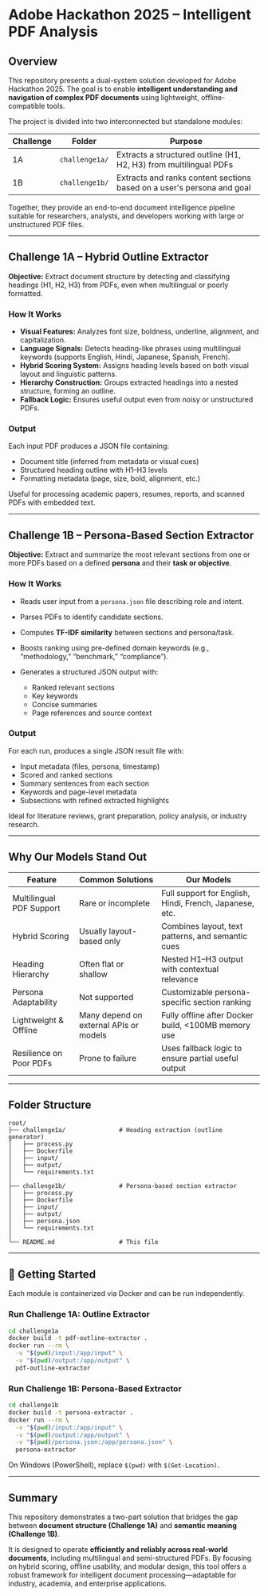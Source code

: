 # Adobe Hackathon 2025 – Intelligent PDF Analysis

## Overview

This repository presents a dual-system solution developed for Adobe Hackathon 2025. The goal is to enable **intelligent understanding and navigation of complex PDF documents** using lightweight, offline-compatible tools.

The project is divided into two interconnected but standalone modules:

| Challenge | Folder         | Purpose                                                                |
| --------- | -------------- | ---------------------------------------------------------------------- |
| 1A        | `challenge1a/` | Extracts a structured outline (H1, H2, H3) from multilingual PDFs      |
| 1B        | `challenge1b/` | Extracts and ranks content sections based on a user's persona and goal |

Together, they provide an end-to-end document intelligence pipeline suitable for researchers, analysts, and developers working with large or unstructured PDF files.

---

## Challenge 1A – Hybrid Outline Extractor

**Objective:** Extract document structure by detecting and classifying headings (H1, H2, H3) from PDFs, even when multilingual or poorly formatted.

### How It Works

* **Visual Features:** Analyzes font size, boldness, underline, alignment, and capitalization.
* **Language Signals:** Detects heading-like phrases using multilingual keywords (supports English, Hindi, Japanese, Spanish, French).
* **Hybrid Scoring System:** Assigns heading levels based on both visual layout and linguistic patterns.
* **Hierarchy Construction:** Groups extracted headings into a nested structure, forming an outline.
* **Fallback Logic:** Ensures useful output even from noisy or unstructured PDFs.

### Output

Each input PDF produces a JSON file containing:

* Document title (inferred from metadata or visual cues)
* Structured heading outline with H1–H3 levels
* Formatting metadata (page, size, bold, alignment, etc.)

Useful for processing academic papers, resumes, reports, and scanned PDFs with embedded text.

---

## Challenge 1B – Persona-Based Section Extractor

**Objective:** Extract and summarize the most relevant sections from one or more PDFs based on a defined **persona** and their **task or objective**.

### How It Works

* Reads user input from a `persona.json` file describing role and intent.
* Parses PDFs to identify candidate sections.
* Computes **TF-IDF similarity** between sections and persona/task.
* Boosts ranking using pre-defined domain keywords (e.g., “methodology,” “benchmark,” “compliance”).
* Generates a structured JSON output with:

  * Ranked relevant sections
  * Key keywords
  * Concise summaries
  * Page references and source context

### Output

For each run, produces a single JSON result file with:

* Input metadata (files, persona, timestamp)
* Scored and ranked sections
* Summary sentences from each section
* Keywords and page-level metadata
* Subsections with refined extracted highlights

Ideal for literature reviews, grant preparation, policy analysis, or industry research.

---

## Why Our Models Stand Out

| Feature                  | Common Solutions                       | Our Models                                              |
| ------------------------ | -------------------------------------- | ------------------------------------------------------- |
| Multilingual PDF Support | Rare or incomplete                     | Full support for English, Hindi, French, Japanese, etc. |
| Hybrid Scoring           | Usually layout-based only              | Combines layout, text patterns, and semantic cues       |
| Heading Hierarchy        | Often flat or shallow                  | Nested H1–H3 output with contextual relevance           |
| Persona Adaptability     | Not supported                          | Customizable persona-specific section ranking           |
| Lightweight & Offline    | Many depend on external APIs or models | Fully offline after Docker build, <100MB memory use     |
| Resilience on Poor PDFs  | Prone to failure                       | Uses fallback logic to ensure partial useful output     |

---

## Folder Structure

```
root/
├── challenge1a/               # Heading extraction (outline generator)
│   ├── process.py
│   ├── Dockerfile
│   ├── input/
│   ├── output/
│   └── requirements.txt
│
├── challenge1b/               # Persona-based section extractor
│   ├── process.py
│   ├── Dockerfile
│   ├── input/
│   ├── output/
│   ├── persona.json
│   └── requirements.txt
│
└── README.md                  # This file
```

---

## 🚀 Getting Started

Each module is containerized via Docker and can be run independently.

### Run Challenge 1A: Outline Extractor

```bash
cd challenge1a
docker build -t pdf-outline-extractor .
docker run --rm \
  -v "$(pwd)/input:/app/input" \
  -v "$(pwd)/output:/app/output" \
  pdf-outline-extractor
```

### Run Challenge 1B: Persona-Based Extractor

```bash
cd challenge1b
docker build -t persona-extractor .
docker run --rm \
  -v "$(pwd)/input:/app/input" \
  -v "$(pwd)/output:/app/output" \
  -v "$(pwd)/persona.json:/app/persona.json" \
  persona-extractor
```

On Windows (PowerShell), replace `$(pwd)` with `$(Get-Location)`.

---

## Summary

This repository demonstrates a two-part solution that bridges the gap between **document structure (Challenge 1A)** and **semantic meaning (Challenge 1B)**.

It is designed to operate **efficiently and reliably across real-world documents**, including multilingual and semi-structured PDFs. By focusing on hybrid scoring, offline usability, and modular design, this tool offers a robust framework for intelligent document processing—adaptable for industry, academia, and enterprise applications.
